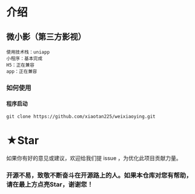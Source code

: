 # 介绍

## 微小影（第三方影视）

```
使用技术栈：uniapp
小程序：基本完成
H5：正在兼容
app：正在兼容
```

### 如何使用

#### 程序启动

```
git clone https://github.com/xiaotan225/weixiaoying.git
```
 # ★Star
 如果你有好的意见或建议，欢迎给我们提 issue ，为优化此项目贡献力量。
 ### 开源不易，致敬不断奋斗在开源路上的人。如果本仓库对您有帮助，请在最上方点亮Star，谢谢您！



